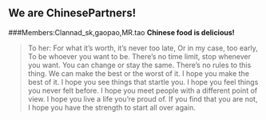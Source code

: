 ## We are ChinesePartners!
###Members:Clannad_sk,gaopao,MR.tao
**Chinese food is delicious!**













> To her:
	For what it’s worth, it’s never too late, 
	Or in my case, too early, 
	To be whoever you want to be. 
	There’s no time limit, stop whenever you want. 
	You can change or stay the same. 
	There’s no rules to this thing. 
	We can make the best or the worst of it. 
	I hope you make the best of it. 
	I hope you see things that startle you. 
	I hope you feel things you never felt before. 
	I hope you meet people with a different point of view. 
	I hope you live a life you’re proud of. 
	If you find that you are not, 
	I hope you have the strength to start all over again.
